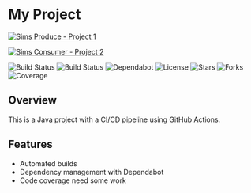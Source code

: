 # My Project

[![Sims Produce - Project 1](https://github.com/kumarisback/CICD/actions/workflows/gradle.yml/badge.svg)](https://github.com/kumarisback/CICD/actions/workflows/gradle.yml)

[![Sims Consumer - Project 2](https://github.com/kumarisback/CICD/actions/workflows/gradel.yml/badge.svg)](https://github.com/kumarisback/CICD/actions/workflows/gradel.yml)

![Build Status](https://github.com/kumarisback/CICD/actions/workflows/gradel.yml/simsconsumer.svg)
![Build Status](https://github.com/kumarisback/CICD/actions/workflows/gradle.yml/simsproducer.svg)
![Dependabot](https://img.shields.io/badge/Dependabot-enabled-brightgreen)
![License](https://img.shields.io/github/license/kumarisback/CICD)
![Stars](https://img.shields.io/github/stars/kumarisback/CICD)
![Forks](https://img.shields.io/github/forks/kumarisback/CICD)
![Coverage](https://img.shields.io/badge/coverage-XX%25-brightgreen)


## Overview
This is a Java project with a CI/CD pipeline using GitHub Actions.

## Features
- Automated builds
- Dependency management with Dependabot
- Code coverage need some work
